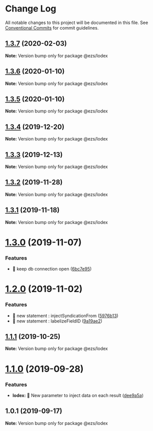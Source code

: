 # Change Log

All notable changes to this project will be documented in this file.
See [Conventional Commits](https://conventionalcommits.org) for commit guidelines.

## [1.3.7](https://github.com/Inist-CNRS/ezs/compare/@ezs/lodex@1.3.6...@ezs/lodex@1.3.7) (2020-02-03)

**Note:** Version bump only for package @ezs/lodex





## [1.3.6](https://github.com/Inist-CNRS/ezs/compare/@ezs/lodex@1.3.4...@ezs/lodex@1.3.6) (2020-01-10)

**Note:** Version bump only for package @ezs/lodex





## [1.3.5](https://github.com/Inist-CNRS/ezs/compare/@ezs/lodex@1.3.4...@ezs/lodex@1.3.5) (2020-01-10)

**Note:** Version bump only for package @ezs/lodex





## [1.3.4](https://github.com/Inist-CNRS/ezs/compare/@ezs/lodex@1.3.3...@ezs/lodex@1.3.4) (2019-12-20)

**Note:** Version bump only for package @ezs/lodex





## [1.3.3](https://github.com/Inist-CNRS/ezs/compare/@ezs/lodex@1.3.2...@ezs/lodex@1.3.3) (2019-12-13)

**Note:** Version bump only for package @ezs/lodex





## [1.3.2](https://github.com/Inist-CNRS/ezs/compare/@ezs/lodex@1.3.1...@ezs/lodex@1.3.2) (2019-11-28)

**Note:** Version bump only for package @ezs/lodex





## [1.3.1](https://github.com/Inist-CNRS/ezs/compare/@ezs/lodex@1.3.0...@ezs/lodex@1.3.1) (2019-11-18)

**Note:** Version bump only for package @ezs/lodex





# [1.3.0](https://github.com/Inist-CNRS/ezs/compare/@ezs/lodex@1.2.0...@ezs/lodex@1.3.0) (2019-11-07)


### Features

* 🎸 keep db connection open ([6bc7e95](https://github.com/Inist-CNRS/ezs/commit/6bc7e9505fe50f7c0ce9411037f439aa1db0b628))





# [1.2.0](https://github.com/Inist-CNRS/ezs/compare/@ezs/lodex@1.1.1...@ezs/lodex@1.2.0) (2019-11-02)


### Features

* 🎸 new statement : injectSyndicationFrom ([5976b13](https://github.com/Inist-CNRS/ezs/commit/5976b13))
* 🎸 new statement : labelizeFieldID ([9a19ae2](https://github.com/Inist-CNRS/ezs/commit/9a19ae2))





## [1.1.1](https://github.com/Inist-CNRS/ezs/compare/@ezs/lodex@1.1.0...@ezs/lodex@1.1.1) (2019-10-25)

**Note:** Version bump only for package @ezs/lodex





# [1.1.0](https://github.com/Inist-CNRS/ezs/compare/@ezs/lodex@1.0.1...@ezs/lodex@1.1.0) (2019-09-28)


### Features

* **lodex:** 🎸 New parameter to inject data on each result ([dee9a5a](https://github.com/Inist-CNRS/ezs/commit/dee9a5a))





## 1.0.1 (2019-09-17)

**Note:** Version bump only for package @ezs/lodex
